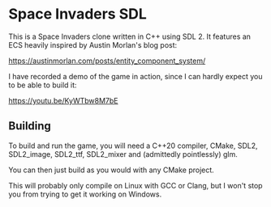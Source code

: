 # Space Invaders SDL

This is a Space Invaders clone written in C++ using SDL 2.
It features an ECS heavily inspired by Austin Morlan's blog post:

https://austinmorlan.com/posts/entity_component_system/

I have recorded a demo of the game in action, since I can hardly
expect you to be able to build it:

https://youtu.be/KyWTbw8M7bE

## Building

To build and run the game, you will need a C++20 compiler, CMake,
SDL2, SDL2_image, SDL2_ttf, SDL2_mixer and (admittedly pointlessly)
glm.

You can then just build as you would with any CMake project.

This will probably only compile on Linux with GCC or Clang, but I
won't stop you from trying to get it working on Windows.
